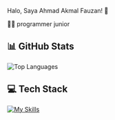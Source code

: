 Halo, Saya Ahmad Akmal Fauzan! 👋

👨‍💻 programmer junior

## 📊 GitHub Stats
![Top Languages](https://github-readme-stats.vercel.app/api/top-langs/?username=AhmadAkmalFauzan&layout=compact&theme=radical)

## 💻 Tech Stack
[![My Skills](https://skillicons.dev/icons?i=kali,linux,laravel,java,cs,py)](https://skillicons.dev)




